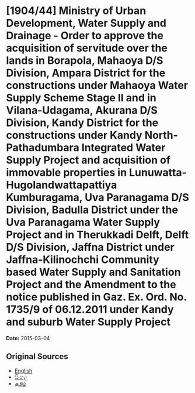 # [1904/44] Ministry of Urban Development, Water Supply and Drainage - Order to approve the acquisition of servitude over the lands in Borapola, Mahaoya D/S Division, Ampara District for the constructions under Mahaoya Water Supply Scheme Stage II and in Vilana-Udagama, Akurana D/S Division, Kandy District for the constructions under Kandy North-Pathadumbara Integrated Water Supply Project and acquisition of immovable properties in Lunuwatta-Hugolandwattapattiya Kumburagama, Uva Paranagama D/S Division, Badulla District under the Uva Paranagama Water Supply Project and in Therukkadi Delft, Delft D/S Division, Jaffna District under Jaffna-Kilinochchi Community based Water Supply and Sanitation Project and the Amendment to the notice published in Gaz. Ex. Ord. No. 1735/9 of 06.12.2011 under Kandy and suburb Water Supply Project

**Date:** 2015-03-04

## Original Sources

- [English](https://documents.gov.lk/view/extra-gazettes/2015/3/1904-44_E.pdf)
- [සිංහල](https://documents.gov.lk/view/extra-gazettes/2015/3/1904-44_S.pdf)
- [தமிழ்](https://documents.gov.lk/view/extra-gazettes/2015/3/1904-44_T.pdf)
